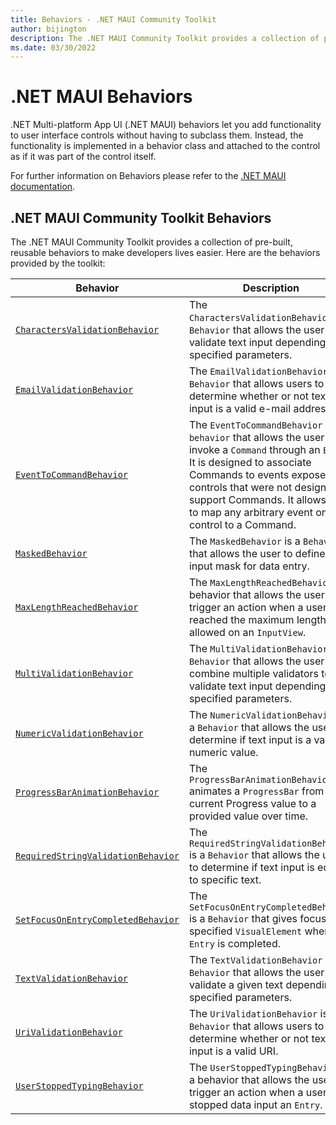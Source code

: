 ```yaml
---
title: Behaviors - .NET MAUI Community Toolkit
author: bijington
description: The .NET MAUI Community Toolkit provides a collection of pre-built, reusable behaviors to make developers lives easier.
ms.date: 03/30/2022
---
```


# .NET MAUI Behaviors

.NET Multi-platform App UI (.NET MAUI) behaviors let you add functionality to user interface controls without having to subclass them. Instead, the functionality is implemented in a behavior class and attached to the control as if it was part of the control itself.

For further information on Behaviors please refer to the [.NET MAUI documentation](/dotnet/maui/fundamentals/behaviors).

## .NET MAUI Community Toolkit Behaviors

The .NET MAUI Community Toolkit provides a collection of pre-built, reusable behaviors to make developers lives easier. Here are the behaviors provided by the toolkit:

| Behavior | Description |
| --------- | ----------- |
| [`CharactersValidationBehavior`](characters-validation-behavior.md) | The `CharactersValidationBehavior` is a `Behavior` that allows the user to validate text input depending on specified parameters. |
| [`EmailValidationBehavior`](email-validation-behavior.md) | The `EmailValidationBehavior` is a `Behavior` that allows users to determine whether or not text input is a valid e-mail address. |
| [`EventToCommandBehavior`](event-to-command-behavior.md) | The `EventToCommandBehavior` is a `behavior` that allows the user to invoke a `Command` through an `Event`. It is designed to associate Commands to events exposed by controls that were not designed to support Commands. It allows you to map any arbitrary event on a control to a Command. |
| [`MaskedBehavior`](masked-behavior.md) | The `MaskedBehavior` is a `Behavior` that allows the user to define an input mask for data entry. |
| [`MaxLengthReachedBehavior`](maximum-length-reached-behavior.md) | The `MaxLengthReachedBehavior` is a behavior that allows the user to trigger an action when a user has reached the maximum length allowed on an `InputView`. |
| [`MultiValidationBehavior`](multi-validation-behavior.md) | The `MultiValidationBehavior` is a `Behavior` that allows the user to combine multiple validators to validate text input depending on specified parameters. |
| [`NumericValidationBehavior`](numeric-validation-behavior.md) | The `NumericValidationBehavior` is a `Behavior` that allows the user to determine if text input is a valid numeric value. |
| [`ProgressBarAnimationBehavior`](progressbar-animation-behavior.md) | The `ProgressBarAnimationBehavior` animates a `ProgressBar` from its current Progress value to a provided value over time. |
| [`RequiredStringValidationBehavior`](required-string-validation-behavior.md) | The `RequiredStringValidationBehavior` is a `Behavior` that allows the user to determine if text input is equal to specific text. |
| [`SetFocusOnEntryCompletedBehavior`](set-focus-when-entry-completed-behavior.md) | The `SetFocusOnEntryCompletedBehavior` is a `Behavior` that gives focus to a specified `VisualElement` when an `Entry` is completed. |
| [`TextValidationBehavior`](text-validation-behavior.md) | The `TextValidationBehavior` is a `Behavior` that allows the user to validate a given text depending on specified parameters. |
| [`UriValidationBehavior`](uri-validation-behavior.md) | The `UriValidationBehavior` is a `Behavior` that allows users to determine whether or not text input is a valid URI. |
| [`UserStoppedTypingBehavior`](user-stopped-typing-behavior.md) | The `UserStoppedTypingBehavior` is a behavior that allows the user to trigger an action when a user has stopped data input an `Entry`. |
